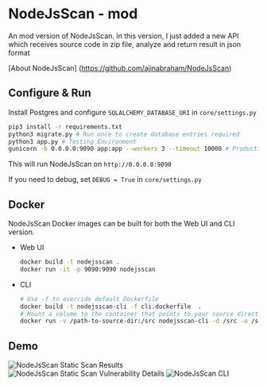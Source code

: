 # NodeJsScan - mod
An mod version of NodeJsScan. In this version, I just added a new API which receives source code in zip file, analyze and return result in json format

[About NodeJsScan] (https://github.com/ajinabraham/NodeJsScan)

## Configure & Run 

Install Postgres and configure `SQLALCHEMY_DATABASE_URI` in `core/settings.py`

```bash
pip3 install -r requirements.txt
python3 migrate.py # Run once to create database entries required
python3 app.py # Testing Environment
gunicorn -b 0.0.0.0:9090 app:app --workers 3 --timeout 10000 # Production Environment
```

This will run NodeJsScan on `http://0.0.0.0:9090`

If you need to debug, set `DEBUG = True` in `core/settings.py`

## Docker

NodeJsScan Docker images can be built for both the Web UI and CLI version.

* Web UI

  ```bash
  docker build -t nodejsscan .
  docker run -it -p 9090:9090 nodejsscan
  ```

* CLI

  ```bash
  # Use -f to override default Dockerfile
  docker build -t nodejsscan-cli -f cli.dockerfile  .
  # Mount a volume to the container that points to your source directory and reference it in -f, -d and -o arguments
  docker run -v /path-to-source-dir:/src nodejsscan-cli -d /src -o /src/results.json
  ```

## Demo 

![NodeJsScan Static Scan Results](https://user-images.githubusercontent.com/4301109/33951861-294062a0-e056-11e7-8472-3c101be52390.jpg)
![NodeJsScan Static Scan Vulnerability Details](https://user-images.githubusercontent.com/4301109/30637698-bfa68e04-9e16-11e7-8233-bfde503d7e5a.png)
![NodeJsScan CLI](https://user-images.githubusercontent.com/4301109/43541417-0a749362-95e8-11e8-9d5c-4d9a2fd9f765.png)
